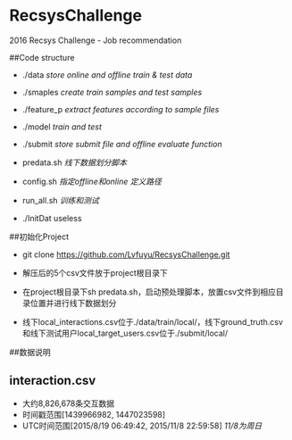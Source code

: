 # RecsysChallenge
2016 Recsys Challenge - Job recommendation

##Code structure

* ./data *store online and offline train & test data*

* ./smaples *create train samples and test samples*

* ./feature_p *extract features according to sample files*

* ./model *train and test*

* ./submit *store submit file and offline evaluate function*

* predata.sh *线下数据划分脚本*

* config.sh *指定offline和online 定义路径*

* run_all.sh *训练和测试*

* ./InitDat useless

##初始化Project

* git clone https://github.com/Lvfuyu/RecsysChallenge.git

* 解压后的5个csv文件放于project根目录下

* 在project根目录下sh predata.sh，启动预处理脚本，放置csv文件到相应目录位置并进行线下数据划分

* 线下local_interactions.csv位于./data/train/local/，线下ground_truth.csv和线下测试用户local_target_users.csv位于./submit/local/

##数据说明

interaction.csv 
---
* 大约8,826,678条交互数据
* 时间戳范围[1439966982, 1447023598]
* UTC时间范围[2015/8/19 06:49:42, 2015/11/8 22:59:58] *11/8为周日*
